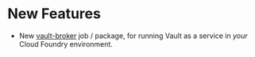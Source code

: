 # New Features

- New [vault-broker][vault-broker] job / package, for running Vault
  as a service in _your_ Cloud Foundry environment.

[vault-broker]: https://github.com/cloudfoundry-community/vault-broker
